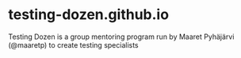# testing-dozen.github.io
Testing Dozen is a group mentoring program run by Maaret Pyhäjärvi (@maaretp) to create testing specialists
